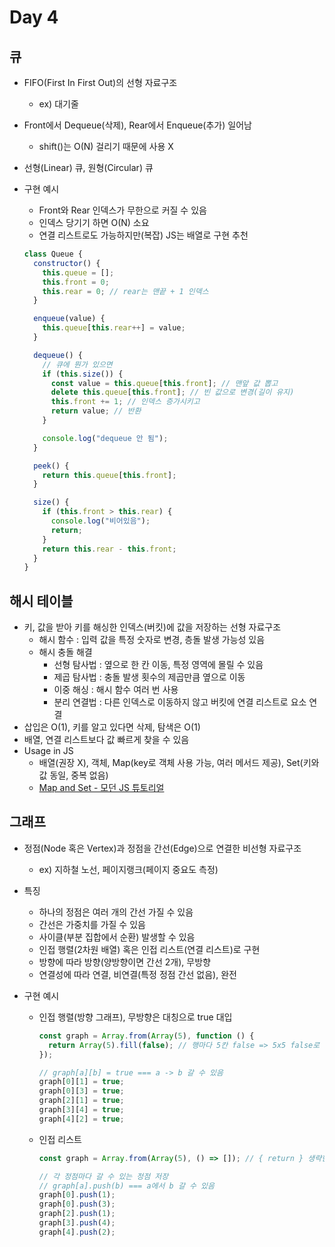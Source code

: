 # Day 4

## 큐

- FIFO(First In First Out)의 선형 자료구조
  - ex) 대기줄
- Front에서 Dequeue(삭제), Rear에서 Enqueue(추가) 일어남
  - shift()는 O(N) 걸리기 때문에 사용 X
- 선형(Linear) 큐, 원형(Circular) 큐
- 구현 예시

  - Front와 Rear 인덱스가 무한으로 커질 수 있음
  - 인덱스 당기기 하면 O(N) 소요
  - 연결 리스트로도 가능하지만(복잡) JS는 배열로 구현 추천

  ```javascript
  class Queue {
    constructor() {
      this.queue = [];
      this.front = 0;
      this.rear = 0; // rear는 맨끝 + 1 인덱스
    }

    enqueue(value) {
      this.queue[this.rear++] = value;
    }

    dequeue() {
      // 큐에 뭔가 있으면
      if (this.size()) {
        const value = this.queue[this.front]; // 맨앞 값 뽑고
        delete this.queue[this.front]; // 빈 값으로 변경(길이 유지)
        this.front += 1; // 인덱스 증가시키고
        return value; // 반환
      }

      console.log("dequeue 안 됨");
    }

    peek() {
      return this.queue[this.front];
    }

    size() {
      if (this.front > this.rear) {
        console.log("비어있음");
        return;
      }
      return this.rear - this.front;
    }
  }
  ```

## 해시 테이블

- 키, 값을 받아 키를 해싱한 인덱스(버킷)에 값을 저장하는 선형 자료구조
  - 해시 함수 : 입력 값을 특정 숫자로 변경, 층돌 발생 가능성 있음
  - 해시 충돌 해결
    - 선형 탐사법 : 옆으로 한 칸 이동, 특정 영역에 몰릴 수 있음
    - 제곱 탐사법 : 충돌 발생 횟수의 제곱만큼 옆으로 이동
    - 이중 해싱 : 해시 함수 여러 번 사용
    - 분리 연결법 : 다른 인덱스로 이동하지 않고 버킷에 연결 리스트로 요소 연결
- 삽입은 O(1), 키를 알고 있다면 삭제, 탐색은 O(1)
- 배열, 연결 리스트보다 값 빠르게 찾을 수 있음
- Usage in JS
  - 배열(권장 X), 객체, Map(key로 객체 사용 가능, 여러 메서드 제공), Set(키와 값 동일, 중복 없음)
  - [Map and Set - 모던 JS 튜토리얼](https://javascript.info/map-set)

## 그래프

- 정점(Node 혹은 Vertex)과 정점을 간선(Edge)으로 연결한 비선형 자료구조
  - ex) 지하철 노선, 페이지랭크(페이지 중요도 측정)
- 특징
  - 하나의 정점은 여러 개의 간선 가질 수 있음
  - 간선은 가중치를 가질 수 있음
  - 사이클(부분 집합에서 순환) 발생할 수 있음
  - 인접 행렬(2차원 배열) 혹은 인접 리스트(연결 리스트)로 구현
  - 방향에 따라 방향(양방향이면 간선 2개), 무방향
  - 연결성에 따라 연결, 비연결(특정 정점 간선 없음), 완전
- 구현 예시

  - 인접 행렬(방향 그래프), 무방향은 대칭으로 true 대입

    ```javascript
    const graph = Array.from(Array(5), function () {
      return Array(5).fill(false); // 행마다 5칸 false => 5x5 false로 초기화
    });

    // graph[a][b] = true === a -> b 갈 수 있음
    graph[0][1] = true;
    graph[0][3] = true;
    graph[2][1] = true;
    graph[3][4] = true;
    graph[4][2] = true;
    ```

  - 인접 리스트

    ```javascript
    const graph = Array.from(Array(5), () => []); // { return } 생략한 표현

    // 각 정점마다 갈 수 있는 정점 저장
    // graph[a].push(b) === a에서 b 갈 수 있음
    graph[0].push(1);
    graph[0].push(3);
    graph[2].push(1);
    graph[3].push(4);
    graph[4].push(2);
    ```
